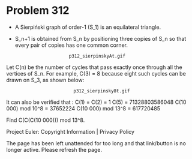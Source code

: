 #   Problem 312

   - A Sierpiński graph of order-1 (S_1) is an equilateral triangle.
   - S_n+1 is obtained from S_n by positioning three copies of S_n so that
   every pair of copies has one common corner.

                             p312_sierpinskyAt.gif

   Let C(n) be the number of cycles that pass exactly once through all the
   vertices of S_n.
   For example, C(3) = 8 because eight such cycles can be drawn on S_3, as
   shown below:

                             p312_sierpinsky8t.gif

   It can also be verified that :
   C(1) = C(2) = 1
   C(5) = 71328803586048
   C(10 000) mod 10^8 = 37652224
   C(10 000) mod 13^8 = 617720485

   Find C(C(C(10 000))) mod 13^8.

   Project Euler: Copyright Information | Privacy Policy

   The page has been left unattended for too long and that link/button is no
   longer active. Please refresh the page.
